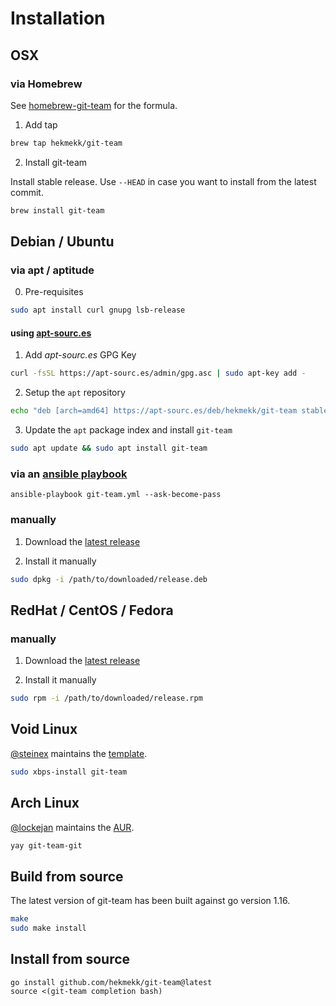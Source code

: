 # Installation
## OSX
### via Homebrew
See [homebrew-git-team](https://github.com/hekmekk/homebrew-git-team) for the formula.
1. Add tap

```bash
brew tap hekmekk/git-team
```

2. Install git-team

Install stable release. Use `--HEAD` in case you want to install from the latest commit.
```bash
brew install git-team
```

## Debian / Ubuntu
### via apt / aptitude
0. Pre-requisites
```bash
sudo apt install curl gnupg lsb-release
```

#### using [apt-sourc.es](https://apt-sourc.es)
1. Add *apt-sourc.es* GPG Key
```bash
curl -fsSL https://apt-sourc.es/admin/gpg.asc | sudo apt-key add -
```

2. Setup the `apt` repository
```bash
echo "deb [arch=amd64] https://apt-sourc.es/deb/hekmekk/git-team stable main" | sudo tee /etc/apt/sources.list.d/git-team.list
```

3. Update the `apt` package index and install `git-team`
```bash
sudo apt update && sudo apt install git-team
```

### via an [ansible playbook](../master/contrib/ansible/roles/git-team/tasks/main.yml)
```
ansible-playbook git-team.yml --ask-become-pass
```

### manually
1. Download the [latest release](https://github.com/hekmekk/git-team/releases/latest)

2. Install it manually
```bash
sudo dpkg -i /path/to/downloaded/release.deb
```

## RedHat / CentOS / Fedora
### manually
1. Download the [latest release](https://github.com/hekmekk/git-team/releases/latest)

2. Install it manually
```bash
sudo rpm -i /path/to/downloaded/release.rpm
```

## Void Linux
[@steinex](https://github.com/steinex) maintains the [template](https://github.com/void-linux/void-packages/blob/master/srcpkgs/git-team/template).
```bash
sudo xbps-install git-team
```

## Arch Linux
[@lockejan](https://github.com/lockejan) maintains the [AUR](https://aur.archlinux.org/packages/git-team-git/).
```bash
yay git-team-git
```

## Build from source
The latest version of git-team has been built against go version 1.16.
```bash
make
sudo make install
```

## Install from source
```shell script
go install github.com/hekmekk/git-team@latest
source <(git-team completion bash)
```


